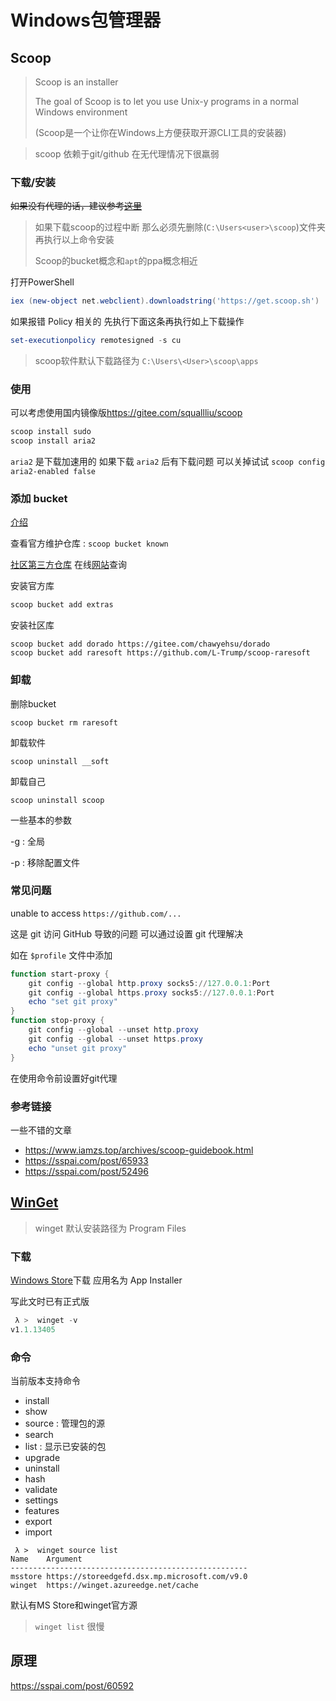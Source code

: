 # Windows包管理器

## Scoop

> Scoop is an installer
>
> The goal of Scoop is to let you use Unix-y programs in a normal Windows environment
>
> (Scoop是一个让你在Windows上方便获取开源CLI工具的安装器)

> scoop 依赖于git/github 在无代理情况下很羸弱

### 下载/安装

~~如果没有代理的话，建议参考[这里](https://shenbo.github.io/2021/03/23/apps/%E4%BD%BF%E7%94%A8scoop%E5%AE%89%E8%A3%85%E7%AE%A1%E7%90%86windows%E8%BD%AF%E4%BB%B6(2)-github%E5%8A%A0%E9%80%9F/)~~

> 如果下载scoop的过程中断 那么必须先删除(`C:\Users<user>\scoop`)文件夹 再执行以上命令安装
>
> Scoop的bucket概念和`apt`的ppa概念相近

打开PowerShell

```powershell
iex (new-object net.webclient).downloadstring('https://get.scoop.sh')
```

如果报错 Policy 相关的 先执行下面这条再执行如上下载操作

```powershell
set-executionpolicy remotesigned -s cu 
```



> scoop软件默认下载路径为 `C:\Users\<User>\scoop\apps`

### 使用

可以考虑使用国内镜像版<https://gitee.com/squallliu/scoop>

```powershell
scoop install sudo
scoop install aria2
```

`aria2` 是下载加速用的 如果下载 `aria2` 后有下载问题 可以关掉试试 `scoop config aria2-enabled false`

### 添加 bucket

[介绍](https://sspai.com/post/52710)

查看官方维护仓库 : `scoop bucket known`

[社区第三方仓库](https://github.com/rasa/scoop-directory) 在线[网站](https://rasa.github.io/scoop-directory/)查询

安装官方库

```powershell
scoop bucket add extras
```

安装社区库

```
scoop bucket add dorado https://gitee.com/chawyehsu/dorado
scoop bucket add raresoft https://github.com/L-Trump/scoop-raresoft
```

### 卸载

删除bucket

```
scoop bucket rm raresoft
```

卸载软件

```
scoop uninstall __soft
```

卸载自己

```
scoop uninstall scoop
```

一些基本的参数

-g : 全局

-p : 移除配置文件

### 常见问题

unable to access `https://github.com/...`

这是 git 访问 GitHub 导致的问题 可以通过设置 git 代理解决

如在 `$profile` 文件中添加

```powershell
function start-proxy {
    git config --global http.proxy socks5://127.0.0.1:Port
    git config --global https.proxy socks5://127.0.0.1:Port
    echo "set git proxy"
}
function stop-proxy {
    git config --global --unset http.proxy
    git config --global --unset https.proxy
    echo "unset git proxy"
}
```
在使用命令前设置好git代理

### 参考链接

一些不错的文章

- https://www.iamzs.top/archives/scoop-guidebook.html
- https://sspai.com/post/65933
- https://sspai.com/post/52496

## [WinGet](https://docs.microsoft.com/zh-CN/windows/package-manager/winget/)

> winget 默认安装路径为 Program Files

### 下载

[Windows Store](https://www.microsoft.com/en-us/p/app-installer/9nblggh4nns1?activetab=pivot:overviewtab)下载 应用名为 App Installer

写此文时已有正式版

```powershell
 λ >  winget -v
v1.1.13405
```

### 命令

当前版本支持命令

- install
- show
- source : 管理包的源
- search
- list : 显示已安装的包
- upgrade
- uninstall
- hash
- validate
- settings
- features
- export
- import

```
 λ >  winget source list
Name    Argument
-----------------------------------------------------
msstore https://storeedgefd.dsx.mp.microsoft.com/v9.0
winget  https://winget.azureedge.net/cache
```

默认有MS Store和winget官方源

> `winget list` 很慢

## 原理

https://sspai.com/post/60592
